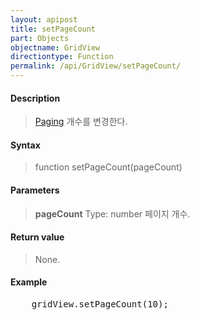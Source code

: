 ```yaml
---
layout: apipost
title: setPageCount
part: Objects
objectname: GridView
directiontype: Function
permalink: /api/GridView/setPageCount/
---
```



#### Description

> [Paging](/api/GridView/) 개수를 변경한다.

#### Syntax

> function setPageCount(pageCount)

#### Parameters

> **pageCount**
> Type: number
> 페이지 개수.

#### Return value

> None.

#### Example

<pre class="prettyprint">
    gridView.setPageCount(10);
</pre>


